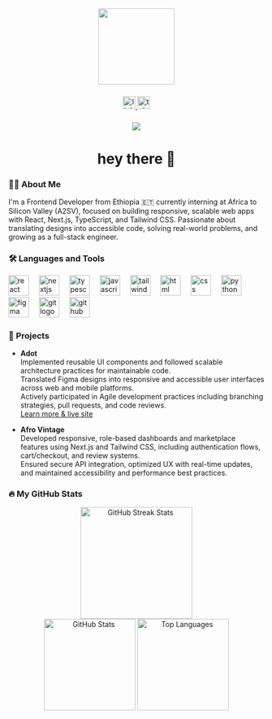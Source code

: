 <div align="center">
  <img height="150" src="https://media.giphy.com/media/M9gbBd9nbDrOTu1Mqx/giphy.gif" />
</div>

###

<div align="center">
  <a href="https://www.linkedin.com/in/ayanaf/">
    <img src="https://img.shields.io/static/v1?message=LinkedIn&logo=linkedin&label=&color=0077B5&logoColor=white&labelColor=&style=for-the-badge" height="25" alt="linkedin logo" />
  </a>
  <a href="https://t.me/ayanafile">
    <img src="https://img.shields.io/static/v1?message=Telegram&logo=telegram&label=&color=2CA5E0&logoColor=white&labelColor=&style=for-the-badge" height="25" alt="telegram logo" />
  </a>
</div>

###

<div align="center">
  <img src="https://visitor-badge.laobi.icu/badge?page_id=ayanafilee.ayanafilee" />
</div>

###

<h1 align="center">hey there 👋</h1>

###

<h3 align="left">👩‍💻 About Me</h3>

<p align="left">
I'm a Frontend Developer from Ethiopia 🇪🇹 currently interning at Africa to Silicon Valley (A2SV), focused on building responsive, scalable web apps with React, Next.js, TypeScript, and Tailwind CSS. Passionate about translating designs into accessible code, solving real-world problems, and growing as a full-stack engineer.
</p>

###

<h3 align="left">🛠 Languages and Tools</h3>

<div align="left">
  <img src="https://cdn.jsdelivr.net/gh/devicons/devicon/icons/react/react-original.svg" height="40" alt="react logo" />
  <img width="12" />
  <img src="https://cdn.jsdelivr.net/gh/devicons/devicon/icons/nextjs/nextjs-original.svg" height="40" alt="nextjs logo" />
  <img width="12" />
  <img src="https://cdn.jsdelivr.net/gh/devicons/devicon/icons/typescript/typescript-original.svg" height="40" alt="typescript logo" />
  <img width="12" />
  <img src="https://cdn.jsdelivr.net/gh/devicons/devicon/icons/javascript/javascript-original.svg" height="40" alt="javascript logo" />
  <img width="12" />
  <img src="https://www.vectorlogo.zone/logos/tailwindcss/tailwindcss-icon.svg" height="40" alt="tailwind logo" />
  <img width="12" />
  <img src="https://cdn.jsdelivr.net/gh/devicons/devicon/icons/html5/html5-original.svg" height="40" alt="html logo" />
  <img width="12" />
  <img src="https://cdn.jsdelivr.net/gh/devicons/devicon/icons/css3/css3-original.svg" height="40" alt="css logo" />
  <img width="12" />
  <img src="https://cdn.jsdelivr.net/gh/devicons/devicon/icons/python/python-original.svg" height="40" alt="python logo" />
  <img width="12" />
  <img src="https://cdn.jsdelivr.net/gh/devicons/devicon/icons/figma/figma-original.svg" height="40" alt="figma logo" />
  <img width="12" />
  <img src="https://cdn.jsdelivr.net/gh/devicons/devicon/icons/git/git-original.svg" height="40" alt="git logo" />
  <img width="12" />
  <img src="https://cdn.jsdelivr.net/gh/devicons/devicon/icons/github/github-original.svg" height="40" alt="github logo" />
</div>

###

<h3 align="left">🚧 Projects</h3>

- <strong>Adot</strong>  
  Implemented reusable UI components and followed scalable architecture practices for maintainable code.  
  Translated Figma designs into responsive and accessible user interfaces across web and mobile platforms.  
  Actively participated in Agile development practices including branching strategies, pull requests, and code reviews.  
  [Learn more & live site](https://adot.life/en)  

- <strong>Afro Vintage</strong>  
  Developed responsive, role-based dashboards and marketplace features using Next.js and Tailwind CSS, including authentication flows, cart/checkout, and review systems.  
  Ensured secure API integration, optimized UX with real-time updates, and maintained accessibility and performance best practices.

###

<h3 align="left">🔥 My GitHub Stats</h3>

<div align="center">
  <img src="https://github-readme-streak-stats.vercel.app?user=ayanafilee&theme=dark&hide_border=false" height="220" alt="GitHub Streak Stats" />
</div>

<div align="center">
  <img src="https://github-readme-stats.vercel.app/api?username=ayanafilee&show_icons=true&theme=dark&hide_border=false" height="180" alt="GitHub Stats" />
  <img src="https://github-readme-stats.vercel.app/api/top-langs/?username=ayanafilee&layout=compact&theme=dark&hide_border=false" height="180" alt="Top Languages" />
</div>

